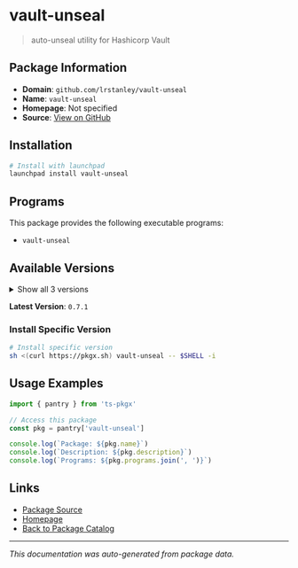 # vault-unseal

> auto-unseal utility for Hashicorp Vault

## Package Information

- **Domain**: `github.com/lrstanley/vault-unseal`
- **Name**: `vault-unseal`
- **Homepage**: Not specified
- **Source**: [View on GitHub](https://github.com/pkgxdev/pantry/tree/main/projects/github.com/lrstanley/vault-unseal/package.yml)

## Installation

```bash
# Install with launchpad
launchpad install vault-unseal
```

## Programs

This package provides the following executable programs:

- `vault-unseal`

## Available Versions

<details>
<summary>Show all 3 versions</summary>

- `0.7.1`, `0.7.0`, `0.6.0`

</details>

**Latest Version**: `0.7.1`

### Install Specific Version

```bash
# Install specific version
sh <(curl https://pkgx.sh) vault-unseal -- $SHELL -i
```

## Usage Examples

```typescript
import { pantry } from 'ts-pkgx'

// Access this package
const pkg = pantry['vault-unseal']

console.log(`Package: ${pkg.name}`)
console.log(`Description: ${pkg.description}`)
console.log(`Programs: ${pkg.programs.join(', ')}`)
```

## Links

- [Package Source](https://github.com/pkgxdev/pantry/tree/main/projects/github.com/lrstanley/vault-unseal/package.yml)
- [Homepage](#)
- [Back to Package Catalog](../../../package-catalog.md)

---

*This documentation was auto-generated from package data.*
